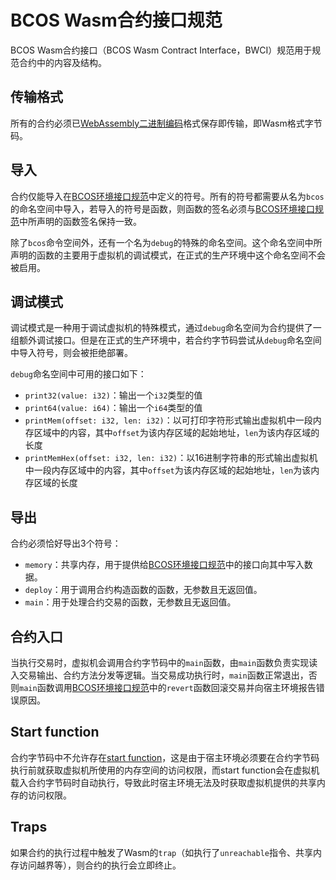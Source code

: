 # BCOS Wasm合约接口规范

BCOS Wasm合约接口（BCOS Wasm Contract Interface，BWCI）规范用于规范合约中的内容及结构。

## 传输格式

所有的合约必须已[WebAssembly二进制编码](https://github.com/WebAssembly/design/blob/master/BinaryEncoding.md)格式保存即传输，即Wasm格式字节码。

## 导入

合约仅能导入在[BCOS环境接口规范](./bei.html)中定义的符号。所有的符号都需要从名为`bcos`的命名空间中导入，若导入的符号是函数，则函数的签名必须与[BCOS环境接口规范](./bei.html)中所声明的函数签名保持一致。

除了`bcos`命令空间外，还有一个名为`debug`的特殊的命名空间。这个命名空间中所声明的函数的主要用于虚拟机的调试模式，在正式的生产环境中这个命名空间不会被启用。

## 调试模式

调试模式是一种用于调试虚拟机的特殊模式，通过`debug`命名空间为合约提供了一组额外调试接口。但是在正式的生产环境中，若合约字节码尝试从`debug`命名空间中导入符号，则会被拒绝部署。

`debug`命名空间中可用的接口如下：

- `print32(value: i32)`：输出一个`i32`类型的值
- `print64(value: i64)`：输出一个`i64`类型的值
- `printMem(offset: i32, len: i32)`：以可打印字符形式输出虚拟机中一段内存区域中的内容，其中`offset`为该内存区域的起始地址，`len`为该内存区域的长度
- `printMemHex(offset: i32, len: i32)`：以16进制字符串的形式输出虚拟机中一段内存区域中的内容，其中`offset`为该内存区域的起始地址，`len`为该内存区域的长度

## 导出

合约必须恰好导出3个符号：

- `memory`：共享内存，用于提供给[BCOS环境接口规范](./bei.html)中的接口向其中写入数据。
- `deploy`：用于调用合约构造函数的函数，无参数且无返回值。
- `main`：用于处理合约交易的函数，无参数且无返回值。

## 合约入口

当执行交易时，虚拟机会调用合约字节码中的`main`函数，由`main`函数负责实现读入交易输出、合约方法分发等逻辑。当交易成功执行时，`main`函数正常退出，否则`main`函数调用[BCOS环境接口规范](./bei.html)中的`revert`函数回滚交易并向宿主环境报告错误原因。

## Start function

合约字节码中不允许存在[start function](https://webassembly.github.io/spec/core/syntax/modules.html#start-function)，这是由于宿主环境必须要在合约字节码执行前就获取虚拟机所使用的内存空间的访问权限，而start function会在虚拟机载入合约字节码时自动执行，导致此时宿主环境无法及时获取虚拟机提供的共享内存的访问权限。

## Traps

如果合约的执行过程中触发了Wasm的`trap`（如执行了`unreachable`指令、共享内存访问越界等），则合约的执行会立即终止。
